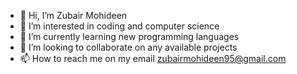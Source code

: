 - 👋 Hi, I’m Zubair Mohideen
- 👀 I’m interested in coding and computer science 
- 🌱 I’m currently learning new programming languages 
- 💞️ I’m looking to collaborate on any available projects 
- 📫 How to reach me on my email zubairmohideen95@gmail.com

<!---
zubdeen/zubdeen is a ✨ special ✨ repository because its `README.md` (this file) appears on your GitHub profile.
You can click the Preview link to take a look at your changes.
--->
